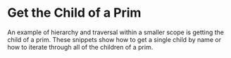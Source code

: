 # Get the Child of a Prim

An example of hierarchy and traversal within a smaller scope is getting the child of a prim. These snippets show how to get a single child by name or how to iterate through all of the children of a prim.
 